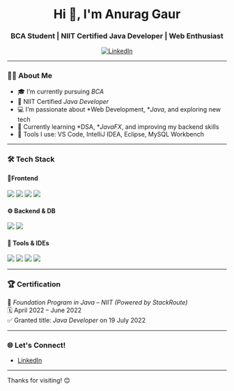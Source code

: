 <h1 align="center">Hi 👋, I'm Anurag Gaur</h1>
<h3 align="center">BCA Student | NIIT Certified Java Developer | Web Enthusiast</h3>

<p align="center">
  <a href="https://www.linkedin.com/in/anurag-gaur-aab5b6246/" target="_blank">
    <img src="https://img.shields.io/badge/LinkedIn-0077B5?style=for-the-badge&logo=linkedin&logoColor=white" alt="LinkedIn">
  </a>
</p>

---

### 🧑‍💻 About Me

- 🎓 I’m currently pursuing *BCA*
- 🎯 NIIT Certified *Java Developer*
- 💻 I’m passionate about *Web Development, **Java*, and exploring new tech
- 🌱 Currently learning *DSA, **JavaFX*, and improving my backend skills
- 🚀 Tools I use: VS Code, IntelliJ IDEA, Eclipse, MySQL Workbench

---

### 🛠 Tech Stack

#### 👨‍Frontend
<p>
  <img src="https://img.shields.io/badge/HTML5-E34F26?style=flat&logo=html5&logoColor=white"/>
  <img src="https://img.shields.io/badge/CSS3-1572B6?style=flat&logo=css3&logoColor=white"/>
  <img src="https://img.shields.io/badge/JavaScript-F7DF1E?style=flat&logo=javascript&logoColor=black"/>
  <img src="https://img.shields.io/badge/Bootstrap-7952B3?style=flat&logo=bootstrap&logoColor=white"/>
</p>

#### ⚙ Backend & DB
<p>
  <img src="https://img.shields.io/badge/Java-007396?style=flat&logo=java&logoColor=white"/>
  <img src="https://img.shields.io/badge/MySQL-4479A1?style=flat&logo=mysql&logoColor=white"/>
</p>

#### 🧰 Tools & IDEs
<p>
  <img src="https://img.shields.io/badge/VSCode-007ACC?style=flat&logo=visual-studio-code&logoColor=white"/>
  <img src="https://img.shields.io/badge/IntelliJ-000000?style=flat&logo=intellij-idea&logoColor=white"/>
  <img src="https://img.shields.io/badge/Eclipse-2C2255?style=flat&logo=eclipse-ide&logoColor=white"/>
  <img src="https://img.shields.io/badge/MySQLWorkbench-4479A1?style=flat&logo=mysql&logoColor=white"/>
</p>

---

### 🏆 Certification

📜 *Foundation Program in Java – NIIT (Powered by StackRoute)*  
🗓 April 2022 – June 2022  
✅ Granted title: *Java Developer* on 19 July 2022

---

### 🌐 Let's Connect!

- [LinkedIn](https://www.linkedin.com/in/anurag-gaur-aab5b6246/)

---

Thanks for visiting! 😊

